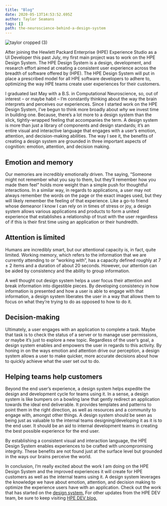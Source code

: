 ```yaml
---
title: "Blog"
date: 2020-05-13T14:53:52.695Z
author: Taylor Seamans 
tags: []
path: the-neuroscience-behind-a-design-system
---
```

![taylor cropped (3)](https://hpe-developer-portal.s3.amazonaws.com/uploads/media/2020/3/taylor-cropped-3-1589386197151.png)

After joining the Hewlett Packard Enterprise (HPE) Experience Studio as a UI Developer this past July, my first main project was to work on the HPE Design System. The HPE Design System is a design, development, and research effort aimed at creating a consistent user experience across the breadth of software offered by (HPE). The HPE Design System will put in place a prescribed model for all HPE software developers to adhere to, optimizing the way HPE teams create user experiences for their customers.

I graduated last May with a B.S. in Computational Neuroscience, so, out of interest – or maybe habit – I’m constantly thinking about the way the brain interprets and perceives our experiences. Since I started work on the HPE Design System, I’ve begun to think more broadly about *why* we invest time in building one. Because, there’s a lot more to a design system than the slick, tightly-wrapped feeling that accompanies the term. A design system is more than just a library of components and design standards; it’s an entire visual and interactive language that engages with a user’s emotion, attention, and decision-making abilities. The way I see it, the benefits of creating a design system are grounded in three important aspects of cognition: emotion, attention, and decision making.

## Emotion and memory

Our memories are incredibly emotionally driven. The saying, “Someone might not remember what you say to them, but they’ll remember how you made them feel” holds more weight than a simple push for thoughtful interactions. In a similar way, in regards to applications, a user may not always remember the words on the page or the exact images used, but they will likely remember the feeling of that experience. Like a go-to friend whose demeanor I know I can rely on in times of stress or joy, a design system allows various applications and products to form a united experience that establishes a relationship of trust with the user regardless of if this is their first time using an application or their hundredth.

## Attention is limited

Humans are incredibly smart, but our attentional capacity is, in fact, quite limited. Working memory, which refers to the information that we are currently attending to or “working with”, has a capacity defined roughly at 7 ± 2 items and a duration of about 20 seconds. However, our attention can be aided by consistency and the ability to group information.
 
A well thought out design system helps a user focus their attention and break information into digestible pieces. By developing consistency in how information is presented and how a user is able to engage with that information, a design system liberates the user in a way that allows them to focus on what they’re trying to do as opposed to how to do it.

## Decision-making

Ultimately, a user engages with an application to complete a task. Maybe that task is to check the status of a server or to manage user permissions, or maybe it’s just to explore a new topic. Regardless of the user’s goal, a design system enables and empowers the user in regards to this activity. By honing in on the ways emotion and attention drive our perception, a design system allows a user to make quicker, more accurate decisions about how to quickly achieve what the user set out to do. 

## Helping teams help customers

Beyond the end user’s experience, a design system helps expedite the design and development cycle for teams using it. In a sense, a design system is like bumpers on a bowling lane that gently redirect an application towards the ideal end deliverable. It provides templates and patterns to point them in the right direction, as well as resources and a community to engage with, amongst other things. A design system should be seen as being just as valuable to the internal teams designing/developing it as it is to the end user. It should be an aid to internal development teams in creating the best possible experience for the end user.

By establishing a consistent visual and interaction language, the HPE Design System enables experiences to be crafted with uncompromising integrity. These benefits are not found just at the surface level but grounded in the ways our brains perceive the world.

In conclusion, I’m really excited about the work I am doing on the HPE Design System and the improved experiences it will create for HPE customers as well as the internal teams using it. A design system leverages the knowledge we have about emotion, attention, and decision making to optimize the experience users have with an application. Check out the work that has started on the [design system.](https://design-system.hpe.design/) For other updates from the HPE DEV team, be sure to keep visiting [HPE DEV blog.](https://developer.hpe.com/blog)
